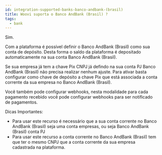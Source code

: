 ```yaml
---
id: integration-supported-banks-banco-andbank-(brasil)
title: Woovi suporta o Banco AndBank (Brasil) ?
tags:
  - bank
---
```


Sim.

Com a plataforma é possível definir o Banco AndBank (Brasil) como sua conta de depósito. Desta forma o saldo da plataforma é depositado automaticamente na sua conta Banco AndBank (Brasil).

Se sua empresa já tem a chave Pix CNPJ já defindo na sua conta PJ Banco AndBank (Brasil) não precisa realizar nenhum ajuste. Para ativar basta configurar como chave de depósito a chave Pix que está associada a conta corrente da sua empresa no Banco AndBank (Brasil).

Você também pode configurar webhooks, nesta modalidade para cada pagamento recebido você pode configurar webhooks para ser notificado de pagamentos.

Dicas Importantes:

- Para usar este recurso é necessário que a sua conta corrente no Banco AndBank (Brasil) seja uma conta empresas, ou seja Banco AndBank (Brasil) conta PJ
- Para usar este recurso a conta corrente no Banco AndBank (Brasil) tem que ter o mesmo CNPJ que a conta corrente da sua empresa cadastrada na plataforma.
